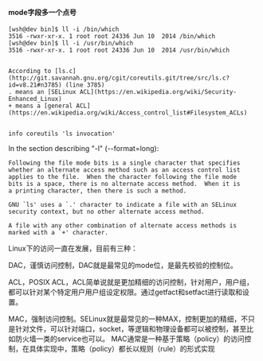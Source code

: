 #### mode字段多一个点号

    [wsh@dev bin]$ ll -i /bin/which
    3516 -rwxr-xr-x. 1 root root 24336 Jun 10  2014 /bin/which
    [wsh@dev bin]$ ll -i /usr/bin/which
    3516 -rwxr-xr-x. 1 root root 24336 Jun 10  2014 /usr/bin/which


    According to [ls.c](http://git.savannah.gnu.org/cgit/coreutils.git/tree/src/ls.c?id=v8.21#n3785) (line 3785)  
    . means an [SELinux ACL](https://en.wikipedia.org/wiki/Security-Enhanced_Linux)  
    + means a [general ACL](https://en.wikipedia.org/wiki/Access_control_list#Filesystem_ACLs)  


    info coreutils 'ls invocation'
    
In the section describing "-l" (--format=long):

    Following the file mode bits is a single character that specifies
    whether an alternate access method such as an access control list
    applies to the file.  When the character following the file mode
    bits is a space, there is no alternate access method.  When it is
    a printing character, then there is such a method.

    GNU `ls' uses a `.' character to indicate a file with an SELinux
    security context, but no other alternate access method.

    A file with any other combination of alternate access methods is
    marked with a `+' character.


Linux下的访问一直在发展，目前有三种：

DAC，谨慎访问控制，DAC就是最常见的mode位，是最先校验的控制位。

ACL，POSIX ACL，ACL简单说就是更加精细的访问控制，针对用户，用户组，都可以针对某个特定用户用户组设定权限。通过getfact和setfact进行读取和设置。

MAC，强制访问控制。SELinux就是最常见的一种MAX，控制更加的精细，不只是针对文件，可以针对端口，socket，等逻辑和物理设备都可以被控制，甚至比如防火墙一类的service也可以。 MAC通常是一种基于策略（policy）的访问控制，在具体实现中，策略（policy）都长以规则（rule）的形式实现
 
 
 
 
 
